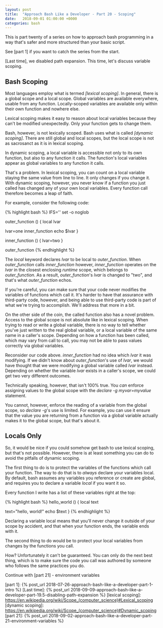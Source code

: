 ```yaml
---
layout: post
title:  "Approach Bash Like a Developer - Part 20 - Scoping"
date:   2018-09-01 01:00:00 +0000
categories: bash
---
```


This is part twenty of a series on how to approach bash programming in a
way that's safer and more structured than your basic script.

See [part 1] if you want to catch the series from the start.

[Last time], we disabled path expansion.  This time, let's discuss
variable scoping.

Bash Scoping
------------

Most languages employ what is termed *[lexical scoping]*.  In general,
there is a global scope and a local scope.  Global variables are
available everywhere, usable from any function.  Locally-scoped
variables are available only within their own function and nowhere else.

Lexical scoping makes it easy to reason about local variables because
they can't be modified unexpectedly.  Only your function gets to change
them.

Bash, however, is not lexically scoped.  Bash uses what is called
*[dynamic scoping]*.  There are still global and local scopes, but the
local scope is not as sacrosanct as it is in lexical scoping.

In dynamic scoping, a local variable is accessible not only to its own
function, but also to any function it calls.  The function's local
variables appear as global variables to any function it calls.

That's a problem.  In lexical scoping, you can count on a local variable
staying the same value from line to line.  It only changes if you change
it.  With dynamic scoping, however, you never know if a function you
just called has changed any of your own local variables.  Every function
call therefore becomes a leap of faith.

For example, consider the following code:

{% highlight bash %}
IFS=''
set -o noglob

outer_function () {
  local lvar

  lvar=one
  inner_function
  echo $lvar
}

inner_function () {
  lvar=two
}

outer_function
{% endhighlight %}

The *local* keyword declares *lvar* to be local to *outer_function*.
When *outer_function* calls *inner_function* however, *inner_function*
operates on the *lvar* in the closest enclosing *runtime* scope, which
belongs to *outer_function*.  As a result, *outer_function*'s *lvar* is
changed to "two", and that's what *outer_function* echos.

If you're careful, you can make sure that your code never modifies the
variables of functions which call it.  It's harder to have that
assurance with third-party code, however, and being able to use
third-party code is part of what we're trying to accomplish.  We'll
address that more in a bit.

On the other side of the coin, the called function also has a novel
problem.  Access to the global scope is not absolute like in lexical
scoping.  When trying to read or write a global variable, there is no
way to tell whether you've just written to the real global variable, or
a local variable of the same name in a caller's scope.  Depending on how
a function has been called, which may vary from call to call, you may
not be able to pass values correctly via global variables.

Reconsider our code above.  *inner_function* had no idea which *lvar* it
was modifying.  If we didn't know about *outer_function*'s use of
*lvar*, we would have thought that we were modifying a global variable
called *lvar* instead.  Depending on whether the variable *lvar* exists
in a caller's scope, we could get two very different outcomes.

Technically speaking, however, that isn't 100% true.  You *can* enforce
assigning values to the global scope with the *declare -g myvar=myvalue*
statement.

You cannot, however, enforce the reading of a variable from the global
scope, so *declare -g*'s use is limited.  For example, you can use it
ensure that the value you are returning from a function via a global
variable actually makes it to the global scope, but that's about it.

Locals Only
-----------

So, it would be nice if you could somehow get bash to use lexical
scoping, but that's not possible.  However, there is at least something
you can do to avoid the pitfalls of dynamic scoping.

The first thing to do is to protect the variables of the functions which
call your function.  The way to do that is to *always* declare your
variables local.  By default, bash assumes any variables you reference
or create are global, and requires you to declare a variable *local* if
you want it so.

Every function I write has a list of these variables right at the top:

{% highlight bash %}
hello_world () {
  local text

  text="hello, world!"
  echo $text
}
{% endhighlight %}

Declaring a variable local means that you'll never change it outside of
your scope by accident, and that when your function ends, the variable
ends with it.

The second thing to do would be to protect your local variables from
changes by the functions you call.

How?  Unfortunately it can't be guaranteed.  You can only do the next
best thing, which is to make sure the code you call was authored by
someone who follows the same practices you do.

Continue with [part 21] - environment variables

  [part 1]:       {% post_url 2018-07-26-approach-bash-like-a-developer-part-1-intro                      %}
  [Last time]:    {% post_url 2018-09-09-approach-bash-like-a-developer-part-19.5-disabling-path-expansion  %}
  [lexical scoping]: https://en.wikipedia.org/wiki/Scope_(computer_science)#Lexical_scoping
  [dynamic scoping]: https://en.wikipedia.org/wiki/Scope_(computer_science)#Dynamic_scoping
  [part 21]:      {% post_url 2018-09-02-approach-bash-like-a-developer-part-21-environment-variables     %}
